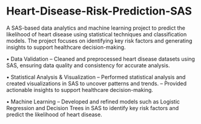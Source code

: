 # Heart-Disease-Risk-Prediction-SAS
A SAS-based data analytics and machine learning project to predict the likelihood of heart disease using statistical techniques and classification models. The project focuses on identifying key risk factors and generating insights to support healthcare decision-making.

• Data Validation
– Cleaned and preprocessed heart disease datasets using SAS, ensuring data quality and consistency for accurate analysis.

• Statistical Analysis & Visualization
– Performed statistical analysis and created visualizations in SAS to uncover patterns and trends.
– Provided actionable insights to support healthcare decision-making.

• Machine Learning
– Developed and refined models such as Logistic Regression and Decision Trees in SAS to identify key risk factors and predict the likelihood of heart disease.
